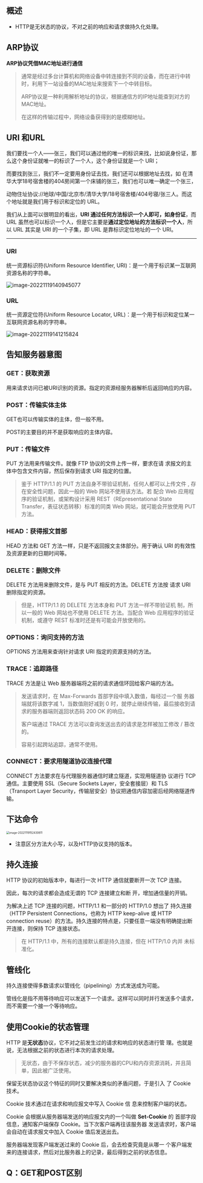 ## 概述

- HTTP是无状态的协议，不对之前的响应和请求做持久化处理。

## ARP协议

**ARP协议凭借MAC地址进行通信**

> 通常是经过多台计算机和网络设备中转连接到不同的设备，而在进行中转时，利用下一站设备的MAC地址来搜索下一个中转目标。
>
> ARP协议是一种利用解析地址的协议，根据通信方的IP地址能查到对方的MAC地址。
>
> 在这样的传输过程中，网络设备获得到的是模糊地址。

## URI 和URL

我们要找一个人——张三，我们可以通过他的唯一的标识来找，比如说身份证，那么这个身份证就唯一的标识了一个人，这个身份证就是一个 URI；

而要找到张三，我们不一定要用身份证去找，我们还可以根据地址去找，如 在清华大学18号宿舍楼的404房间第一个床铺的张三，我们也可以唯一确定一个张三，

动物住址协议://地球/中国/北京市/清华大学/18号宿舍楼/404号寝/张三人。而这个地址就是我们用于标识和定位的 URL。

我们从上面可以很明显的看出，**URI 通过任何方法标识一个人即可，如身份证**，而 URL 虽然也可以标识一个人，但是它主要是**通过定位地址的方法标识一个人**，所以 URL 其实是 URI 的一个子集，即 URL 是靠标识定位地址的一个 URI。

---

### URI

统一资源标识符(Uniform Resource Identifier, URI)：是一个用于标识某一互联网资源名称的字符串。

![image-20221119140945077](D:\Code\Typorapic\202211191410691.png)

### URL

统一资源定位符(Uniform Resource Locator, URL)：是一个用于标识和定位某一互联网资源名称的字符串。                                                                                                                                                                       

![image-20221119141215824](http://pic.shixiaocaia.fun/202301301046042.png)

## 告知服务器意图

### GET：获取资源

用来请求访问已被URI识别的资源。指定的资源经服务器解析后返回响应的内容。

### POST：传输实体主体

GET也可以传输实体的主体，但一般不用。

POST的主要目的并不是获取响应的主体内容。

### PUT：传输文件

PUT 方法用来传输文件。就像 FTP 协议的文件上传一样，要求在请 求报文的主体中包含文件内容，然后保存到请求 URI 指定的位置。

> 鉴于 HTTP/1.1 的 PUT 方法自身不带验证机制，任何人都可以上传文件 , 存在安全性问题，因此一般的 Web 网站不使用该方法。若 配合 Web 应用程序的验证机制，或架构设计采用 REST（REpresentational State Transfer，表征状态转移）标准的同类
> Web 网站，就可能会开放使用 PUT 方法。

### HEAD：获得报文首部

HEAD 方法和 GET 方法一样，只是不返回报文主体部分。用于确认 URI 的有效性及资源更新的日期时间等。

### DELETE：删除文件

DELETE 方法用来删除文件，是与 PUT 相反的方法。DELETE 方法按 请求 URI 删除指定的资源。

> 但是，HTTP/1.1 的 DELETE 方法本身和 PUT 方法一样不带验证机 制，所以一般的 Web 网站也不使用 DELETE 方法。当配合 Web 应用程序的验证机制，或遵守 REST 标准时还是有可能会开放使用的。

### OPTIONS：询问支持的方法

OPTIONS 方法用来查询针对请求 URI 指定的资源支持的方法。

### TRACE：追踪路径

TRACE 方法是让 Web 服务器端将之前的请求通信环回给客户端的方法。

> 发送请求时，在 Max-Forwards 首部字段中填入数值，每经过一个服 务器端就将该数字减 1，当数值刚好减到 0 时，就停止继续传输，最后接收到请求的服务器端则返回状态码 200 OK 的响应。
>
> 客户端通过 TRACE 方法可以查询发送出去的请求是怎样被加工修改 / 篡改的。
>
> 容易引起跨站追踪，通常不使用。

### CONNECT：要求用隧道协议连接代理

CONNECT 方法要求在与代理服务器通信时建立隧道，实现用隧道协 议进行 TCP 通信。主要使用 SSL（Secure Sockets Layer，安全套接层）和 TLS（Transport Layer Security，传输层安全）协议把通信内容加密后经网络隧道传输。

## 下达命令

<img src="http://pic.shixiaocaia.fun/202301301046091.png" alt="image-20221119152430611" style="zoom:50%;" />

- 注意区分方法大小写，以及HTTP协议支持的版本。

## 持久连接

HTTP 协议的初始版本中，每进行一次 HTTP 通信就要断开一次 TCP 连接。

因此，每次的请求都会造成无谓的 TCP 连接建立和断 开，增加通信量的开销。

为解决上述 TCP 连接的问题，HTTP/1.1 和一部分的 HTTP/1.0 想出了 持久连接（HTTP Persistent Connections，也称为 HTTP keep-alive 或 HTTP connection reuse）的方法。持久连接的特点是，只要任意一端没有明确提出断开连接，则保持 TCP 连接状态。

> 在 HTTP/1.1 中，所有的连接默认都是持久连接，但在 HTTP/1.0 内并 未标准化。

## 管线化

持久连接使得多数请求以管线化（pipelining）方式发送成为可能。

管线化是指不用等待响应可以发送下一个请求。这样可以同时并行发送多个请求，而不需要一个接一个等待响应。

## 使用Cookie的状态管理

HTTP 是**无状态**协议，它不对之前发生过的请求和响应的状态进行管 理。也就是说，无法根据之前的状态进行本次的请求处理。

> 无状态，由于不保存状态，减少的服务器的CPU和内存资源消耗，并且简单，因此被广泛使用。

保留无状态协议这个特征的同时又要解决类似的矛盾问题，于是引入 了 Cookie 技术。

Cookie 技术通过在请求和响应报文中写入 Cookie 信 息来控制客户端的状态。

Cookie 会根据从服务器端发送的响应报文内的一个叫做 **Set-Cookie** 的 首部字段信息，通知客户端保存 Cookie。当下次客户端再往该服务器 发送请求时，客户端会自动在请求报文中加入 Cookie 值后发送出去。

服务器端发现客户端发送过来的 Cookie 后，会去检查究竟是从哪一 个客户端发来的连接请求，然后对比服务器上的记录，最后得到之前的状态信息。

## Q：GET和POST区别

